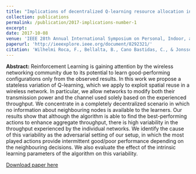 ```yaml
---
title: "Implications of decentralized Q-learning resource allocation in wireless networks"
collection: publications
permalink: /publication/2017-implications-number-1
excerpt: 
date: 2017-10-08
venue: 'IEEE 28th Annual International Symposium on Personal, Indoor, and Mobile Radio Communications (PIMRC)'
paperurl: 'http://ieeexplore.ieee.org/document/8292321/'
citation: 'Wilhelmi Roca, F., Bellalta, B., Cano Bastidas, C., & Jonsson, A. (2017). Implications of decentralized Q-learning resource allocation in wireless networks. In 2017 IEEE 28th Annual International Symposium on Personal, Indoor, and Mobile Radio Communications (PIMRC); 2017 Oct 8-13; Montreal, Canada. Piscataway (NJ): IEEE; 2017.[5 p.]. Institute of Electrical and Electronics Engineers (IEEE).'
---
```


**Abstract:** Reinforcement Learning is gaining attention by the wireless networking community due to its potential to learn good-performing configurations only from the observed results. In this work we propose a stateless variation of Q-learning, which we apply to exploit spatial reuse in a wireless network. In particular, we allow networks to modify both their transmission power and the channel used solely based on the experienced throughput. We concentrate in a completely decentralized scenario in which no information about neighbouring nodes is available to the learners. Our results show that although the algorithm is able to find the best-performing actions to enhance aggregate throughput, there is high variability in the throughput experienced by the individual networks. We identify the cause of this variability as the adversarial setting of our setup, in which the most played actions provide intermittent good/poor performance depending on the neighbouring decisions. We also evaluate the effect of the intrinsic learning parameters of the algorithm on this variability.

[Download paper here](http://ieeexplore.ieee.org/document/8292321/)